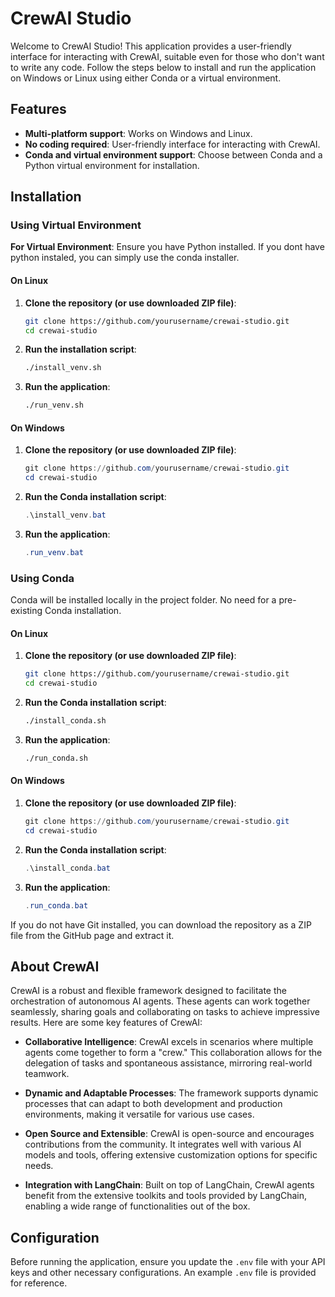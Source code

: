 
# CrewAI Studio

Welcome to CrewAI Studio! This application provides a user-friendly interface for interacting with CrewAI, suitable even for those who don't want to write any code. Follow the steps below to install and run the application on Windows or Linux using either Conda or a virtual environment.

## Features

- **Multi-platform support**: Works on Windows and Linux.
- **No coding required**: User-friendly interface for interacting with CrewAI.
- **Conda and virtual environment support**: Choose between Conda and a Python virtual environment for installation.

## Installation


### Using Virtual Environment

**For Virtual Environment**: Ensure you have Python installed. If you dont have python instaled, you can simply use the conda installer.

#### On Linux

1. **Clone the repository (or use downloaded ZIP file)**:
   ```bash
   git clone https://github.com/yourusername/crewai-studio.git
   cd crewai-studio
   ```

2. **Run the installation script**:
   ```bash
   ./install_venv.sh
   ```

3. **Run the application**:
   ```bash
   ./run_venv.sh
   ```

#### On Windows

1. **Clone the repository (or use downloaded ZIP file)**:
   ```powershell
   git clone https://github.com/yourusername/crewai-studio.git
   cd crewai-studio
   ```

2. **Run the Conda installation script**:
   ```powershell
   .\install_venv.bat
   ```

3. **Run the application**:
   ```powershell
   .run_venv.bat
   ```

### Using Conda

Conda will be installed locally in the project folder. No need for a pre-existing Conda installation.

#### On Linux

1. **Clone the repository (or use downloaded ZIP file)**:
   ```bash
   git clone https://github.com/yourusername/crewai-studio.git
   cd crewai-studio
   ```

2. **Run the Conda installation script**:
   ```bash
   ./install_conda.sh
   ```

3. **Run the application**:
   ```bash
   ./run_conda.sh
   ```

#### On Windows

1. **Clone the repository (or use downloaded ZIP file)**:
   ```powershell
   git clone https://github.com/yourusername/crewai-studio.git
   cd crewai-studio
   ```

2. **Run the Conda installation script**:
   ```powershell
   .\install_conda.bat
   ```

3. **Run the application**:
   ```powershell
   .run_conda.bat
   ```

If you do not have Git installed, you can download the repository as a ZIP file from the GitHub page and extract it.

## About CrewAI

CrewAI is a robust and flexible framework designed to facilitate the orchestration of autonomous AI agents. These agents can work together seamlessly, sharing goals and collaborating on tasks to achieve impressive results. Here are some key features of CrewAI:

- **Collaborative Intelligence**: CrewAI excels in scenarios where multiple agents come together to form a "crew." This collaboration allows for the delegation of tasks and spontaneous assistance, mirroring real-world teamwork.
  
- **Dynamic and Adaptable Processes**: The framework supports dynamic processes that can adapt to both development and production environments, making it versatile for various use cases.

- **Open Source and Extensible**: CrewAI is open-source and encourages contributions from the community. It integrates well with various AI models and tools, offering extensive customization options for specific needs.

- **Integration with LangChain**: Built on top of LangChain, CrewAI agents benefit from the extensive toolkits and tools provided by LangChain, enabling a wide range of functionalities out of the box.

## Configuration

Before running the application, ensure you update the `.env` file with your API keys and other necessary configurations. An example `.env` file is provided for reference.


